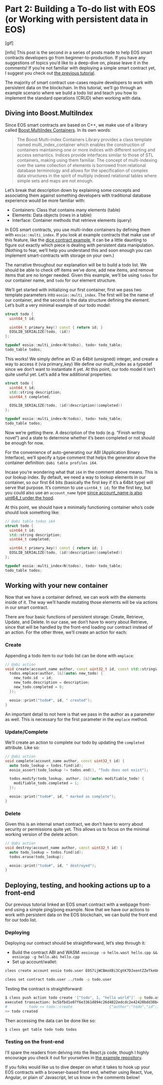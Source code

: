 # Part 2: Building a To-do list with EOS (or Working with persistent data in EOS)
[gif]

[info] This post is the second in a series of posts made to help EOS smart contracts developers go from beginner-to-production. If you have any suggestions of topics you’d like to a deep-dive on, please leave it in the comments! If you’re not familiar with deploying a simple smart contract yet, I suggest you check out [the previous tutorial](https://steemit.com/devs/@eos-asia/eos-smart-contracts-part-1-getting-started-ping-equivalent-in-eos).

The majority of smart contract use-cases require developers to work with persistent data on the blockchain. In this tutorial, we’ll go through an example scenario where we build a todo list and teach you how to implement the standard operations (CRUD) when working with data.

## Diving into Boost.MultiIndex
Since EOS smart contracts are based on C++, we make use of a library called [Boost.MultiIndex Containers](https://www.boost.org/doc/libs/1_63_0/libs/multi_index/doc/index.html). In its own words:

> The Boost Multi-index Containers Library provides a class template named multi_index_container which enables the construction of containers maintaining one or more indices with different sorting and access semantics. Indices provide interfaces similar to those of STL containers, making using them familiar. The concept of multi-indexing over the same collection of elements is borrowed from relational database terminology and allows for the specification of complex data structures in the spirit of multiply indexed relational tables where simple sets and maps are not enough.  

Let’s break that description down by explaining some concepts and associating them against something developers with traditional database experience would be more familiar with:
- Containers: Class that contains many elements (table)
- Elements: Data objects (rows in a table)
- Interface: Container methods that retrieve elements (query)

In EOS smart contracts, you use multi-index containers by defining them with `eosio::multi_index`. If you look at example contracts that make use of this feature, like the [dice contract example](https://github.com/EOSIO/eos/blob/master/contracts/dice/dice.cpp), it can be a little daunting to figure out exactly which piece is dealing with persistent data manipulation. (Nothing to fear, we’ll help you understand this and soon enough you can implement smart-contracts with storage on your own.)

The narrative throughout our explanation will be to build a todo list. We should be able to check off items we’ve done, add new items, and remove items that are no longer needed. Given this example, we’ll be using `todos` for our container name, and `todo` for our element structure.

We’ll get started with initializing our first container, first we pass two template parameters into `eosio::multi_index`. The first will be the name of our container, and the second is the data structure defining the element. Let’s built a very minimal example of our todo model:
```c++
struct todo {
  uint64_t id;

  uint64_t primary_key() const { return id; }
  EOSLIB_SERIALIZE(todo, (id))
};

typedef eosio::multi_index<N(todos), todo> todo_table;
todo_table todos;
```

This works! We simply define an ID as 64bit (unsigned) integer, and create a way to access it (via primary_key) We define our multi_index as a typedef since we don’t want to instantiate it yet. At this point, our todo model it isn’t quite useful yet. Let’s add a few additional properties:
```c++
struct todo {
  uint64_t id;
  std::string description;
  uint64_t completed;

  EOSLIB_SERIALIZE(todo, (id)(description)(completed))
};

typedef eosio::multi_index<N(todos), todo> todo_table;
todo_table todos;
```

Now we’re getting there. A description of the todo (e.g. “Finish writing novel”) and a state to determine whether it’s been completed or not should be enough for now.

For the convenience of auto-generating our ABI (Application Binary Interface), we’ll specify a type comment that helps the generator above the container definition: `@abi table profiles i64`.

Incase you’re wondering what that `i64` in the comment above means. This is our lookup index. By default, we need a way to lookup elements in our container, so our first 64 bits (basically the first key if it’s a 64bit type) will serve that purpose. It’s common to use `uint64_t id;`  for the first key, but you could also use an `account_name` type [since account_name is also uint64_t under the hood](https://github.com/EOSIO/eos/blob/2f2c8c7e3811caca178a7553192c8fe59a22576d/contracts/eosiolib/types.h#L22).

At this point, we should have a minimally functioning container who’s code should look something like:
```c++
// @abi table todos i64
struct todo {
  uint64_t id;
  std::string description;
  uint64_t completed;

  uint64_t primary_key() const { return id; }
  EOSLIB_SERIALIZE(todo, (id)(description)(completed))
};

typedef eosio::multi_index<N(todos), todo> todo_table;
todo_table todos;
```

## Working with your new container
Now that we have a container defined, we can work with the elements inside of it. The way we’ll handle mutating those elements will be via actions in our smart contract.

There are four basic functions of persistent storage: Create, Retrieve, Update, and Delete. In our case, we don’t have to worry about Retrieve, since that will be handled by the front-end loading our contract instead of an action. For the other three, we’ll create an action for each:

### Create
Appending a todo item to our todo list can be done with `emplace`:
```c++
// @abi action
void create(account_name author, const uint32_t id, const std::string& description) {
  todos.emplace(author, [&](auto& new_todo) {
    new_todo.id  = id;
    new_todo.description = description;
    new_todo.completed = 0;
  });

  eosio::print("todo#", id, " created");
}
```
An important detail to not here is that we pass in the author as a parameter as well. This is necessary for the first parameter in the `emplace` method.

### Update/Complete 
We’ll create an action to complete our todo by updating the `completed` attribute. Like so:
```c++
// @abi action
void complete(account_name author, const uint32_t id) {
  auto todo_lookup = todos.find(id);
  eosio_assert(todo_lookup != todos.end(), "Todo does not exist");

  todos.modify(todo_lookup, author, [&](auto& modifiable_todo) {
    modifiable_todo.completed = 1;
  });

  eosio::print("todo#", id, " marked as complete");
}
```

### Delete
Given this is an internal smart contract, we don’t have to worry about security or permissions quite yet. This allows us to focus on the minimal working version of the delete action:
```c++
// @abi action
void destroy(account_name author, const uint32_t id) {
  auto todo_lookup = todos.find(id);
  todos.erase(todo_lookup);

  eosio::print("todo#", id, " destroyed");
}
```

## Deploying, testing, and hooking actions up to a front-end
Our previous tutorial linked an EOS smart contract with a webpage front-end using a simple ping/pong example. Now that we have our actions to work with persistent data on the EOS blockchain, we can build the front end for our todo list.

### Deploying
Deploying our contract should be straightforward, let’s step through it:
- Build the contract ABI and WASM: `eosiocpp -o hello.wast hello.cpp && eosiocpp -g hello.abi hello.cpp`
- Set up account/wallet: 
```bash
cleos create account eosio todo.user EOS7ijWCBmoXBi3CgtK7DJxentZZeTkeUnaSDvyro9dq7Sd1C3dC4 EOS7ijWCBmoXBi3CgtK7DJxentZZeTkeUnaSDvyro9dq7Sd1C3dC4

cleos set contract todo.user ../todo -p todo.user
```

Testing the contract is straightforward:
```bash
$ cleos push action todo create '["todo", 1, "hello world"]' -p todo.user
executed transaction: bc5bfbd1e07f6e3361d894c26d4822edcdc2e42420bdd38b46a4fe55538affcf  248 bytes  107520 cycles
#          todo <= todo::create                 {"author":"todo","id":1,"description":"hello world"}
>> todo created
```

Then accessing the data can be done like so:
```bash
$ cleos get table todo todo todos
```

### Testing on the front-end
I’ll spare the readers from delving into the React.js code, though I highly encourage you check it out for yourselves in [the example repository](https://github.com/eosasia/eos-todo). 

If you folks would like us to dive deeper on what it takes to hook up your EOS contracts with a browser-based front end, whether using React, Vue, Angular, or plain ol’ Javascript, let us know in the comments below!
